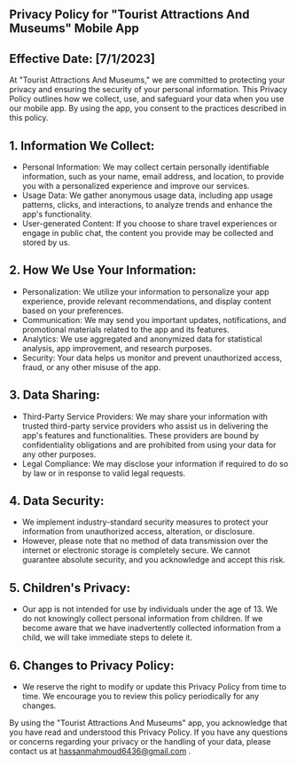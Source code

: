 Privacy Policy for "Tourist Attractions And Museums" Mobile App
---------------------------------------------------------------

## Effective Date: [7/1/2023]

At "Tourist Attractions And Museums," we are committed to protecting your privacy and ensuring the security of your personal information. This Privacy Policy outlines how we collect, use, and safeguard your data when you use our mobile app. By using the app, you consent to the practices described in this policy.

## 1. Information We Collect:
- Personal Information: We may collect certain personally identifiable information, such as your name, email address, and location, to provide you with a personalized experience and improve our services.
- Usage Data: We gather anonymous usage data, including app usage patterns, clicks, and interactions, to analyze trends and enhance the app's functionality.
- User-generated Content: If you choose to share travel experiences or engage in public chat, the content you provide may be collected and stored by us.

## 2. How We Use Your Information:
- Personalization: We utilize your information to personalize your app experience, provide relevant recommendations, and display content based on your preferences.
- Communication: We may send you important updates, notifications, and promotional materials related to the app and its features.
- Analytics: We use aggregated and anonymized data for statistical analysis, app improvement, and research purposes.
- Security: Your data helps us monitor and prevent unauthorized access, fraud, or any other misuse of the app.

## 3. Data Sharing:
- Third-Party Service Providers: We may share your information with trusted third-party service providers who assist us in delivering the app's features and functionalities. These providers are bound by confidentiality obligations and are prohibited from using your data for any other purposes.
- Legal Compliance: We may disclose your information if required to do so by law or in response to valid legal requests.

## 4. Data Security:
- We implement industry-standard security measures to protect your information from unauthorized access, alteration, or disclosure.
- However, please note that no method of data transmission over the internet or electronic storage is completely secure. We cannot guarantee absolute security, and you acknowledge and accept this risk.

## 5. Children's Privacy:
- Our app is not intended for use by individuals under the age of 13. We do not knowingly collect personal information from children. If we become aware that we have inadvertently collected information from a child, we will take immediate steps to delete it.

## 6. Changes to Privacy Policy:
- We reserve the right to modify or update this Privacy Policy from time to time. We encourage you to review this policy periodically for any changes.

By using the "Tourist Attractions And Museums" app, you acknowledge that you have read and understood this Privacy Policy. If you have any questions or concerns regarding your privacy or the handling of your data, please contact us at hassanmahmoud6436@gmail.com .
